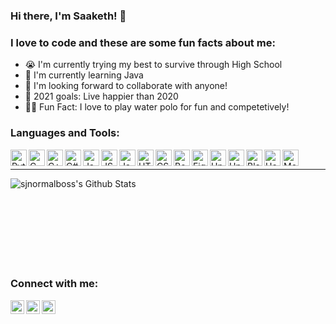 ### Hi there, I'm Saaketh! 👋

### I love to code and these are some fun facts about me:
- 😭  I'm currently trying my best to survive through High School
- 🙁  I'm currently learning Java
- 🥺  I'm looking forward to collaborate with anyone!
- 🙋  2021 goals: Live happier than 2020
- 🤽‍♂️  Fun Fact: I love to play water polo for fun and competetively! 


### Languages and Tools: 

[<img align = "left" alt = "Python" width="26px" src= "https://raw.githubusercontent.com/jmnote/z-icons/master/svg/python.svg"/>][github]
[<img align = "left" alt = "C" width="26px" src= "https://cdn.jsdelivr.net/npm/simple-icons@3.13.0/icons/c.svg">][github]
[<img align = "left" alt = "C++" width="26px" src= "https://raw.githubusercontent.com/jmnote/z-icons/master/svg/cpp.svg"/>][github]
[<img align = "left" alt = "C#" width="26px" src= "https://raw.githubusercontent.com/jmnote/z-icons/master/svg/csharp.svg"/>][github]
[<img align = "left" alt = "Java" width="26px" src= "https://raw.githubusercontent.com/jmnote/z-icons/master/svg/java.svg"/>][github]
[<img align = "left" alt = "JSON" width="26px" src= "https://cdn.jsdelivr.net/npm/simple-icons@3.13.0/icons/json.svg"/>][github]
[<img align = "left" alt = "JavaScript" width="26px" src= "https://cdn.jsdelivr.net/npm/simple-icons@3.13.0/icons/javascript.svg"/>][github]
[<img align = "left" alt = "HTML" width="26px" src= "https://cdn.jsdelivr.net/npm/simple-icons@3.13.0/icons/html5.svg"/>][github]
[<img align = "left" alt = "CSS" width="26px" src= "https://cdn.jsdelivr.net/npm/simple-icons@3.13.0/icons/css3.svg"/>][github]
[<img align = "left" alt = "Bootstrap" width="26px" src= "https://raw.githubusercontent.com/jmnote/z-icons/master/16x16/bootstrap.png"/>][github]
[<img align = "left" alt = "Figma" width="26px" src= "https://cdn.jsdelivr.net/npm/simple-icons@3.13.0/icons/figma.svg"/>][github]
[<img align = "left" alt = "Unity" width="26px" src= "https://cdn.jsdelivr.net/npm/simple-icons@3.13.0/icons/unity.svg"/>][github]
[<img align = "left" alt = "Unreal Engine" width="26px" src= "https://cdn.jsdelivr.net/npm/simple-icons@3.13.0/icons/unrealengine.svg"/>][github]
[<img align = "left" alt = "Blender3D" width="26px" src= "https://cdn.jsdelivr.net/npm/simple-icons@3.13.0/icons/blender.svg"/>][github]
[<img align = "left" alt = "Heroku" width="26px" src= "https://cdn.jsdelivr.net/npm/simple-icons@3.13.0/icons/heroku.svg"/>][github]
[<img align = "left" alt = "MongoDB" width="26px" src= "https://cdn.jsdelivr.net/npm/simple-icons@3.13.0/icons/mongodb.svg"/>][github]
<br />

---

<img align="left" alt="sjnormalboss's Github Stats" src="https://github-readme-stats.vercel.app/api?username=sjnormalboss&show_icons=true&hide_border=true&theme=tokyonight" />

<br />
<br />
<br />
<br />
<br />
<br />
<br />
<br />


### Connect with me:

[<img align="left" alt= "sjnormalboss | LinkedIn" width="22px" src="https://cdn.jsdelivr.net/npm/simple-icons@3.13.0/icons/linkedin.svg" />][linkedin]
[<img align="left" alt= "sjnormalboss | Instagram" width="22px" src="https://cdn.jsdelivr.net/npm/simple-icons@3.13.0/icons/instagram.svg" />][instagram]
[<img align="left" alt= "sjnormalboss | Discord" width="22px" src="https://cdn.jsdelivr.net/npm/simple-icons@3.13.0/icons/discord.svg" />][discord]

<br />
<br />

[linkedin]: https://www.linkedin.com/in/saaketh-shanbhogue-6649b7219/
[discord]: sup#9696
[instagram]: https://www.instagram.com/savagecoffeeking/
[github]: https://github.com/sjnormalboss